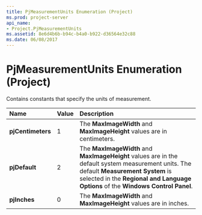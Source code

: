 ```yaml
---
title: PjMeasurementUnits Enumeration (Project)
ms.prod: project-server
api_name:
- Project.PjMeasurementUnits
ms.assetid: 8e6d4b6b-b94c-b4a0-b922-d36564e32c88
ms.date: 06/08/2017
---
```



# PjMeasurementUnits Enumeration (Project)

Contains constants that specify the units of measurement.



|**Name**|**Value**|**Description**|
|:-----|:-----|:-----|
|**pjCentimeters**|1|The **MaxImageWidth** and **MaxImageHeight** values are in centimeters.|
|**pjDefault**|2|The **MaxImageWidth** and **MaxImageHeight** values are in the default system measurement units. The default **Measurement System** is selected in the **Regional and Language Options** of the **Windows Control Panel**.|
|**pjInches**|0|The **MaxImageWidth** and **MaxImageHeight** values are in inches.|

